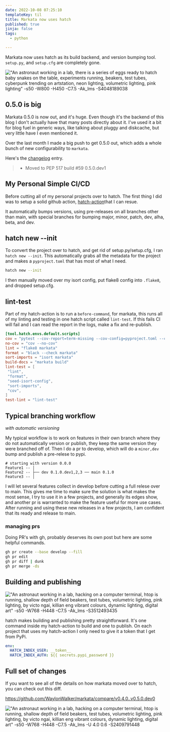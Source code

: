```yaml
---
date: 2022-10-08 07:25:10
templateKey: til
title: Markata now uses hatch
published: true
jinja: false
tags:
  - python

---
```


Markata now uses hatch as its build backend, and version bumping tool.
`setup.py`, and `setup.cfg` are completely gone.

!["An astronaut working in a lab, there is a series of eggs ready to hatch baby snakes on the table, experiments running, beakers, test tubes, cyberpunk trending on artstation, neon lighting, volumetric lighting, pink lighting" -s50 -W800 -H450 -C7.5 -Ak_lms -S4048189038](https://stable-diffusion.waylonwalker.com/000136.4048189038.webp)

## 0.5.0 is big

Markata 0.5.0 is now out, and it's huge.  Even though it's the backend of this
blog I don't actually have that many posts directly about it.  I've used it a
bit for blog fuel in generic ways, like talking about pluggy and diskcache, but
very little have I even mentioned it.

Over the last month I made a big push to get 0.5.0 out, which adds a whole
bunch of new configurability to `markata`.

Here's the [changelog](https://markata.dev/changelog/) entry.

> * Moved to PEP 517 build #59 0.5.0.dev1

## My Personal Simple CI/CD

Before cutting all of my personal projects over to hatch.  The first thing I
did was to setup a solid github action,
[hatch-action](https://github.com/WaylonWalker/hatch-action)that I can resue.

It automatically bumps versions, using pre-releases on all branches other than
main, with special branches for bumping major, minor, patch, dev, alha, beta,
and dev.

## hatch new --init

To convert the project over to hatch, and get rid of setup.py/setup.cfg, I ran
`hatch new --init`.  This automatically grabs all the metadata for the project
and makes a `pyproject.toml` that has most of what I need.

``` bash
hatch new --init
```

I then manually moved over my isort config, put flake8 config into `.flake8`,
and dropped setup.cfg.

## lint-test

Part of my hatch-action is to run a `before-command`, for markata, this runs
all of my linting and testing in one hatch script called `lint-test`.  If this
fails CI will fail and I can read the report in the logs, make a fix and
re-publish.

``` toml
[tool.hatch.envs.default.scripts]
cov = "pytest --cov-report=term-missing --cov-config=pyproject.toml --cov=markata --cov=tests"
no-cov = "cov --no-cov"
lint = "flake8 markata"
format = "black --check markata"
sort-imports = "isort markata"
build-docs = "markata build"
lint-test = [
 "lint",
 "format",
 "seed-isort-config",
 "sort-imports",
 "cov",
]
test-lint = "lint-test"
```

## Typical branching workflow
_with automatic versioning_

My typical workflow is to work on features in their own branch where they do
not automatically version or publish, they keep the same version they were
branched off of.  Then I do a pr to develop, which will do a `minor,dev` bump
and publish a pre-relese to pypi.

``` text
# starting with version 0.0.0
Feature1 -- │
Feature2 -- ├── dev 0.1.0.dev1,2,3 ── main 0.1.0
Feature3 -- │
```

I will let several features collect in develop before cutting a full relese
over to main.  This gives me time to make sure the solution is what makes the
most sense, I try to use it in a few projects, and generally its edges show,
and another pr is warranted to make the feature useful for more use cases.
After running and using these new releases in a few projects, I am confident
that its ready and release to main.

### managing prs

Doing PR's with gh, probably deserves its own post but here are some helpful
commands.

``` bash
gh pr create --base develop --fill
gh pr edit
gh pr diff | dunk
gh pr merge -ds
```

## Building and publishing

!["An astronaut working in a lab, hacking on a computer terminal, htop is running, shallow depth of field beakers, test tubes, volumetric lighting, pink lighting, by victo ngai, killian eng vibrant colours, dynamic lighting, digital art" -s50 -W768 -H448 -C7.5 -Ak_lms -S3512493435](https://stable-diffusion.waylonwalker.com/000221.3512493435.webp)

hatch makes building and publishing pretty straightforward.  It's one command
inside my hatch-action to build and one to publish.  On each project that uses
my hatch-action I only need to give it a token that I get from PyPi.

``` yaml
env:
  HATCH_INDEX_USER: __token__
  HATCH_INDEX_AUTH: ${{ secrets.pypi_password }}
```

## Full set of changes

If you want to see all of the details on how markata moved over to hatch, you can check out this diff.

https://github.com/WaylonWalker/markata/compare/v0.4.0..v0.5.0.dev0

!["An astronaut working in a lab, hacking on a computer terminal, htop is running, shallow depth of field beakers, test tubes, volumetric lighting, pink lighting, by victo ngai, killian eng vibrant colours, dynamic lighting, digital art" -s50 -W768 -H448 -C7.5 -Ak_lms -U 4.0 0.6 -S2409791448 ](https://stable-diffusion.waylonwalker.com/000224.2409791448.webp)
